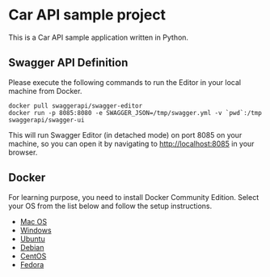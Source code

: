 # Car API sample project

This is a Car API sample application written in Python.

## Swagger API Definition

Please execute the following commands to run the Editor in your local machine from Docker.

```
docker pull swaggerapi/swagger-editor
docker run -p 8085:8080 -e SWAGGER_JSON=/tmp/swagger.yml -v `pwd`:/tmp swaggerapi/swagger-ui
```

This will run Swagger Editor (in detached mode) on port 8085 on your machine, so you can open it by navigating to [http://localhost:8085](http://localhost:8085) in your browser.

## Docker

For learning purpose, you need to install Docker Community Edition. Select your OS from the list below and follow the setup instructions.

- [Mac OS](https://docs.docker.com/docker-for-mac/install/)
- [Windows](https://docs.docker.com/docker-for-windows/install/)
- [Ubuntu](https://docs.docker.com/install/linux/docker-ce/ubuntu/)
- [Debian](https://docs.docker.com/install/linux/docker-ce/debian/)
- [CentOS](https://docs.docker.com/install/linux/docker-ce/centos/)
- [Fedora](https://docs.docker.com/install/linux/docker-ce/fedora/)
